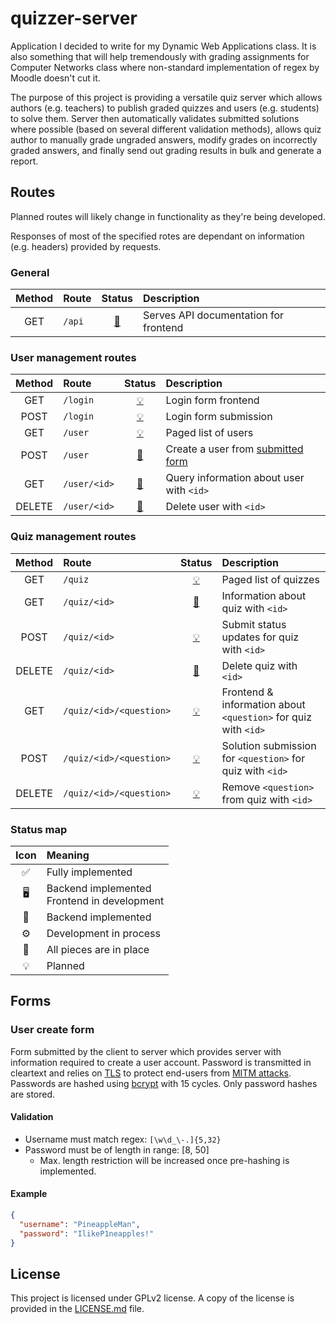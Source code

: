 # quizzer-server

Application I decided to write for my Dynamic Web Applications class. It is also something that will help tremendously
with grading assignments for Computer Networks class where non-standard implementation of regex by Moodle doesn't cut
it.

The purpose of this project is providing a versatile quiz server which allows authors (e.g. teachers) to publish graded
quizzes and users (e.g. students) to solve them. Server then automatically validates submitted solutions where
possible (based on several different validation methods), allows quiz author to manually grade ungraded answers, modify
grades on incorrectly graded answers, and finally send out grading results in bulk and generate a report.

## Routes️

Planned routes will likely change in functionality as they're being developed.

Responses of most of the specified rotes are dependant on information (e.g. headers) provided by requests.

### General

| Method |  Route  | Status | Description |
| :----: | :------ | :----: | :---------- |
| GET    | `/api`  | [🚀](#status-map) | Serves API documentation for frontend |

### User management routes

| Method |       Route      | Status | Description |
| :----: | :--------------- | :----: | :---------- |
| GET    | `/login`         | [💡](#status-map) | Login form frontend |
| POST   | `/login`         | [💡](#status-map) | Login form submission |
| GET    | `/user`          | [💡](#status-map) | Paged list of users |
| POST   | `/user`          | [🚀](#status-map)️️ | Create a user from [submitted form](#user-create-form) |
| GET    | `/user/<id>`     | [🚀](#status-map)️️ | Query information about user with `<id>` |
| DELETE | `/user/<id>`     | [🚀️](#status-map)️ | Delete user with `<id>` |

### Quiz management routes

| Method |          Route          | Status | Description |
| :----: | :---------------------- | :----: | :---------- |
| GET    | `/quiz`                 | [💡](#status-map) | Paged list of quizzes |
| GET    | `/quiz/<id>`            | [🧩](#status-map) | Information about quiz with `<id>` |
| POST   | `/quiz/<id>`            | [💡](#status-map) | Submit status updates for quiz with `<id>` |
| DELETE | `/quiz/<id>`            | [🧩](#status-map) | Delete quiz with `<id>` |
| GET    | `/quiz/<id>/<question>` | [💡](#status-map) | Frontend & information about `<question>` for quiz with `<id>` |
| POST   | `/quiz/<id>/<question>` | [💡](#status-map) | Solution submission for `<question>` for quiz with `<id>` |
| DELETE | `/quiz/<id>/<question>` | [💡](#status-map) | Remove `<question>` from quiz with `<id>` |

### Status map

| Icon | Meaning |
| :--: | :------ |
| ✅ | Fully implemented |
| 🖥 | Backend implemented<br>Frontend in development |
| 🚀️ | Backend implemented |
| ⚙️ | Development in process |
| 🧩 | All pieces are in place |
| 💡 | Planned |

## Forms

### User create form

Form submitted by the client to server which provides server with information required to create a user account.
Password is transmitted in cleartext and relies on [TLS](https://en.wikipedia.org/wiki/Transport_Layer_Security) to
protect end-users from [MITM attacks](https://en.wikipedia.org/wiki/Man-in-the-middle_attack).
Passwords are hashed using [bcrypt](https://en.wikipedia.org/wiki/Bcrypt) with 15 cycles. Only password hashes are stored.

#### Validation

- Username must match regex: `[\w\d_\-.]{5,32}`
- Password must be of length in range: \[8, 50]
    - Max. length restriction will be increased once pre-hashing is implemented.

#### Example

```json
{
  "username": "PineappleMan",
  "password": "IlikeP1neapples!"
}
```

## License

This project is licensed under GPLv2 license.
A copy of the license is provided in the [LICENSE.md](LICENSE.md) file.
